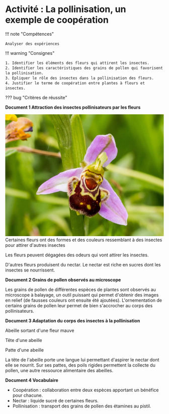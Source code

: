 
# Activité : La pollinisation, un exemple de coopération

!!! note "Compétences"

    Analyser des expériences 

!!! warning "Consignes"

    1. Identifier les éléments des fleurs qui attirent les insectes.
    2. Identifier les caractéristiques des grains de pollen qui favorisent la pollinisation.
    3. Epliquer le rôle des insectes dans la pollinisation des fleurs.
    4. Justifier le terme de coopération entre plantes à fleurs et insectes.


??? bug "Critères de réussite"




**Document 1 Attraction des insectes pollinisateurs par les fleurs**

![alt text](image.png) Certaines fleurs ont des formes et des couleurs ressemblant à des insectes pour attirer d'autres insectes

Les fleurs peuvent dégagées des odeurs qui vont attirer les insectes. 

D'autres fleurs produisent du nectar. Le nectar est riche en sucres dont les insectes se nourrissent. 

**Document 2 Grains de pollen observés au microscope**

Les grains de pollen de différentes espèces de plantes sont observés au microscope à balayage, un outil puissant qui permet d'obtenir des images en relief (de fausses couleurs ont ensuite été ajoutées). L'ornementation de certains grains de pollen leur permet de bien s'accrocher au corps des pollinisateurs.

**Document 3 Adaptation du corps des insectes à la pollinisation**

Abeille sortant d'une fleur mauve


Tête d'une abeille


Patte d'une abeille


La tête de l'abeille porte une langue lui permettant d'aspirer le nectar dont elle se nourrit. Sur ses pattes, des poils rigides permettent la collecte du pollen, une autre ressource alimentaire des abeilles.


**Document 4 Vocabulaire**

- Coopération : collaboration entre deux espèces apportant un bénéfice pour chacune.
- Nectar : liquide sucré de certaines fleurs.
- Pollinisation : transport des grains de pollen des étamines au pistil.
